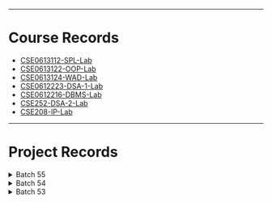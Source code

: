

***

# Course Records
- [CSE0613112-SPL-Lab](https://github.com/oU1TS/CSE0613112-SPL-Lab)
- [CSE0613122-OOP-Lab](https://github.com/oU1TS/CSE0613122-OOP-Lab)
- [CSE0613124-WAD-Lab](https://github.com/oU1TS/CSE0613124-WAD-Lab)
- [CSE0612223-DSA-1-Lab](https://github.com/oU1TS/CSE0612223-DSA-1-Lab)
- [CSE0612216-DBMS-Lab](https://github.com/oU1TS/CSE0612216-DBMS-Lab)
- [CSE252-DSA-2-Lab](https://github.com/oU1TS/CSE252-DSA-2-Lab)
- [CSE208-IP-Lab](https://github.com/oU1TS/CSE208-IP-Lab)

***

# Project Records

<details>
  <summary>Batch 55</summary>
<details>
    <summary>0432410005101088</summary>
<a href="https://github.com/b1tranger">visit</a> 
     <ul>
      <li>CSE0612223-DSA-1-Lab: <a href="https://github.com/b1tranger/DSA-project">Project</a></li>
      <li>CSE0613124-WAD-Lab: <a href="https://github.com/b1tranger/oUITS-Scheduler-offline">Project</a> &rarr; <a href="https://b1tranger.github.io/oUITS-Scheduler-offline/">Website</a></li>
    </ul>
      
  </details>

</details>


<details>
  <summary>Batch 54</summary>
<details>
    <summary>0432320005101064</a></summary>
<a href="https://github.com/shoytanbaba99">visit</a>
     <ul>
      <li>CSE208-IP-Lab: <a href="https://github.com/shoytanbaba99/The-Begging-From-The-Beginning">Project</a> + <a href="https://github.com/cristal-node/The-Begging-From-The-Beginning">Mod</a> → <a href="https://begging.cristal-node.workers.dev/welcome.html">Website</a></li>
      <li>CSE252-DSA-2-Lab: </a></li>
    </ul>
      
  </details>

</details>

<details>
  <summary>Batch 53</summary>
<details>
    <summary>432310005101080</summary>
<a href="https://github.com/safridbhueyan">visit</a> 
     <ul>
      <li>CSE208-IP-Lab: <a href="https://github.com/safridbhueyan/Task-Room">Project</a></li>
    </ul>
      
  </details>

</details>

